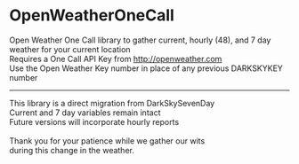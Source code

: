 # OpenWeatherOneCall
Open Weather One Call library to gather current, hourly (48), and 7 day weather for your current location
<br>Requires a One Call API Key from http://openweather.com<br>Use the Open Weather Key number in place of any previous DARKSKYKEY number
<hr>
This library is a direct migration from DarkSkySevenDay<br>Current and 7 day variables remain intact<br>Future versions will incorporate hourly reports<br><br>Thank you for your patience while we gather our wits<br>during this change in the weather.

